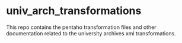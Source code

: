 univ_arch_transformations
=========================

This repo contains the pentaho transformation files and other documentation related to the university archives xml transformations.
